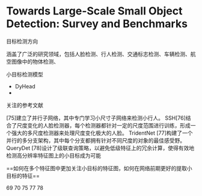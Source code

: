 # Towards Large-Scale Small Object Detection: Survey and Benchmarks



目标检测方向

涵盖了广泛的研究领域，包括人脸检测、行人检测、交通标志检测、车辆检测、航空图像中的物体检测、



小目标检测模型

- DyHead
- 







关注的参考文献

[75]建立了并行子网络，其中专门学习小尺寸子网络来检测小行人。 SSH[76]结合了尺度变化的人脸检测器，每个检测器都针对一定的尺度范围进行训练，形成一个强大的多尺度检测器来处理尺度变化极大的人脸。 TridentNet [77]构建了一个并行的多分支架构，其中每个分支都拥有针对不同尺度的对象的最佳感受野。 QueryDet [78]设计了级联查询策略，以避免低级特征上的冗余计算，使得有效地检测高分辨率特征图上的小目标成为可能





==如何在多个特征图中更加关注小目标的特征图，如何在网络前期更好的提取小目标的特征==

69  70  75  77  78